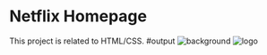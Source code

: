 # Netflix Homepage
This project is related to HTML/CSS.
#output
![background](https://github.com/khushiSingh75/BharatIntern/assets/172305452/e26a6372-5577-4090-9eaf-22e6e52ababb)
![logo](https://github.com/khushiSingh75/BharatIntern/assets/172305452/07edf938-b8c3-4ee6-96fb-3073bb748204)


